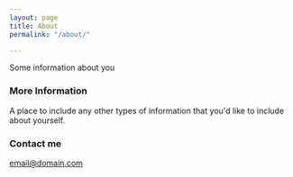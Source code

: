```yaml
---
layout: page
title: About
permalink: "/about/"

---
```

Some information about you

### More Information

A place to include any other types of information that you'd like to include about yourself.

### Contact me

[email@domain.com](mailto:kyle@tacticsjournal.com)